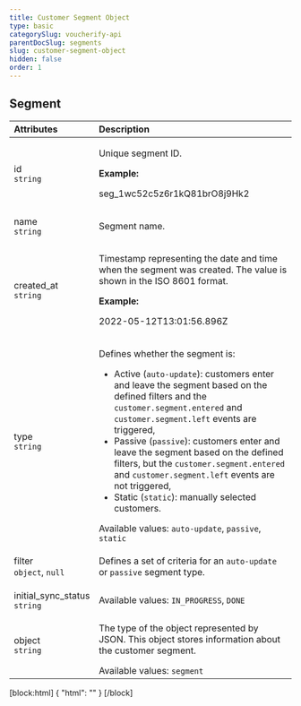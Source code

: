 ```yaml
---
title: Customer Segment Object
type: basic
categorySlug: voucherify-api
parentDocSlug: segments
slug: customer-segment-object
hidden: false
order: 1
---
```


## Segment
| Attributes |  Description |
|:-----|:--------|
| id</br>`string` | <p>Unique segment ID.</p> **Example:** <p>seg_1wc52c5z6r1kQ81brO8j9Hk2</p> |
| name</br>`string` | <p>Segment name.</p> |
| created_at</br>`string` | <p>Timestamp representing the date and time when the segment was created. The value is shown in the ISO 8601 format.</p> **Example:** <p>2022-05-12T13:01:56.896Z</p> |
| type</br>`string` | <p>Defines whether the segment is:</p><ul><li>Active (<code>auto-update</code>): customers enter and leave the segment based on the defined filters and the <code>customer.segment.entered</code> and <code>customer.segment.left</code> events are triggered,</li><li>Passive (<code>passive</code>): customers enter and leave the segment based on the defined filters, but the <code>customer.segment.entered</code> and <code>customer.segment.left</code> events are not triggered,</li><li>Static (<code>static</code>): manually selected customers.</li></ul> Available values: `auto-update`, `passive`, `static` |
| filter</br>`object`, `null` | <p>Defines a set of criteria for an <code>auto-update</code> or <code>passive</code> segment type.</p> |
| initial_sync_status</br>`string` | Available values: `IN_PROGRESS`, `DONE` |
| object</br>`string` | <p>The type of the object represented by JSON. This object stores information about the customer segment.</p> Available values: `segment` |

[block:html]
{
  "html": "<style>\n[title=\"Toggle library\"] { \n  display: none; }\n.LanguagePicker-divider { \n  display: none; }\n.Playground-section3VTXuaYZivJK > .APISectionHeader3LN_-QIR0m7x {\n  display: none; }\n.LanguagePicker-languages1qVVo_v6AlP9 {\n  display: none; }\n.headline-container-article-info2GaOf2jMpV0r {\n  display: none; }\n.APISectionHeader3LN_-QIR0m7x {\n  display: none; }\n.APIResponseSchemaPicker-label3XMQ9E-slNcS {\n  display: none; }\n.PlaygroundC7DInM9NFvBg {\n  display: none; }\n.Modal-Header3VPrQs3MUWWd {\n  display: none; }\n.rm-ReferenceMain .rm-Article {\n  max-width: 2000px; }\n</style>"
}
[/block]
